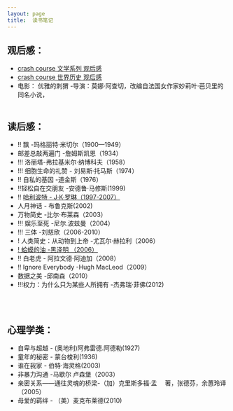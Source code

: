 ```yaml
---
layout: page
title:  读书笔记
---
```

## 观后感： <br>
* [crash course 文学系列 观后感](/读后感/crashcourse1)
* [crash course 世界历史 观后感](/读后感/crashcourse2-history)
* 电影： 优雅的刺猬 -导演：莫娜·阿查切，改编自法国女作家妙莉叶·芭贝里的同名小说，
<br><br>

## 读后感： <br>

* !! 飘 -玛格丽特·米切尔（1900—1949）
* 邮差总敲两遍门 -詹姆斯凯恩（1934）
* !!! 洛丽塔-弗拉基米尔·纳博科夫（1958）
* !!! 细胞生命的礼赞 - 刘易斯·托马斯（1974）
* !! 自私的基因 -道金斯（1976）
* !!轻松自在交朋友 -安德鲁·马修斯(1999)
* !! [哈利波特 - J·K·罗琳（1997-2007）](/读后感/harrypotter)
* 人月神话 - 布鲁克斯(2002) 
* 万物简史 -比尔·布莱森（2003）
* !!! 娱乐至死 -尼尔.波兹曼（2004）
* !!! 三体 -刘慈欣（2006-2010）
* ! 人类简史：从动物到上帝 -尤瓦尔·赫拉利（2006）
* [! 蛤蟆的油 -黑泽明 （2006）](/读后感/蛤蟆的油)
* !! 白老虎 - 阿拉文德·阿迪加（2008）
* !! Ignore Everybody -Hugh MacLeod（2009）
* 数据之美 -邱南森（2010）
* !!!权力：为什么只为某些人所拥有 -杰弗瑞·菲佛(2012)

<br><br>
## 心理学类：<br>

* 自卑与超越 - (奥地利)阿弗雷德.阿德勒(1927)
* 童年的秘密 - 蒙台梭利(1936)
* 谁在我家 - 伯特·海灵格(2003)
* 非暴力沟通 -马歇尔 卢森堡（2003）
* 亲密关系——通往灵魂的桥梁-（加）克里斯多福·孟 　著，张德芬，余蕙玲译（2005）
* 母爱的羁绊 - （美）麦克布莱德(2010)



